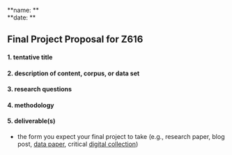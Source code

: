 **name: **  
**date: **

## Final Project Proposal for Z616

#### 1. tentative title

#### 2. description of content, corpus, or data set

#### 3. research questions

#### 4. methodology

#### 5. deliverable(s)


* the form you expect your final project to take (e.g., research paper, blog post, [data paper](https://en.wikipedia.org/wiki/Data_publishing#Data_papers), critical [digital collection](https://collectionbuilder.github.io))